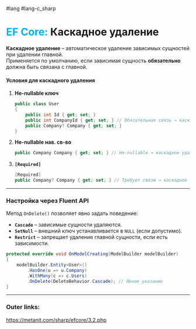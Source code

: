 #lang #lang-c_sharp 
# <font color="#00b0f0">EF Core:</font> Каскадное удаление

**Каскадное удаление** – автоматическое удаление зависимых сущностей при удалении главной.  
Применяется по умолчанию, если зависимая сущность **обязательно** должна быть связана с главной.  

#### **Условия для каскадного удаления**  

1. **Не-nullable ключ** 
   ```csharp
   public class User
   {
       public int Id { get; set; }
       public int CompanyId { get; set; } // Обязательная связь → каскадное удаление
       public Company? Company { get; set; }
   }
   ```  
2. **Не-nullable нав. св-во**
   ```csharp
   public Company Company { get; set; } // Не-nullable → каскадное удаление
   ```  
3. **`[Required]`**  
   ```csharp
   [Required]
   public Company? Company { get; set; } // Требует связи → каскадное удаление
   ```  

---
### **Настройка через Fluent API**  

Метод `OnDelete()` позволяет явно задать поведение:  
- **`Cascade`** – зависимые сущности удаляются.  
- **`SetNull`** – внешний ключ устанавливается в `NULL` (если допустимо).  
- **`Restrict`** – запрещает удаление главной сущности, если есть зависимости.  

```csharp
protected override void OnModelCreating(ModelBuilder modelBuilder)
{
    modelBuilder.Entity<User>()
        .HasOne(u => u.Company)
        .WithMany(c => c.Users)
        .OnDelete(DeleteBehavior.Cascade); // Явное указание
}
```  

---
### Outer links:
https://metanit.com/sharp/efcore/3.2.php
